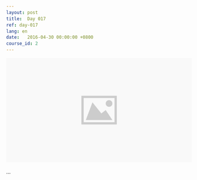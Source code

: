 ```yaml
---
layout: post
title:  Day 017
ref: day-017
lang: en
date:   2016-04-30 00:00:00 +0800
course_id: 2
---
```


![](/images/placeholder.png)

...
